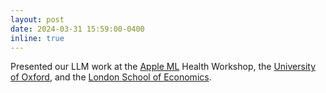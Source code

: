 ```yaml
---
layout: post
date: 2024-03-31 15:59:00-0400
inline: true
---
```


Presented our LLM work at the [Apple ML](https://machinelearning.apple.com/) Health Workshop, the [University of Oxford](https://www.ox.ac.uk/), and the [London School of Economics](https://www.lse.ac.uk/).
